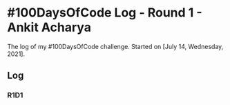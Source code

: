 # #100DaysOfCode Log - Round 1 - Ankit Acharya

The log of my #100DaysOfCode challenge. Started on [July 14, Wednesday, 2021].

## Log

### R1D1
